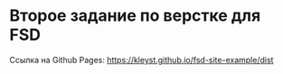 # Второе задание по верстке для FSD
Ссылка на Github Pages: https://kleyst.github.io/fsd-site-example/dist